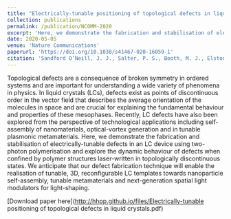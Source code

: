 ```yaml
---
title: "Electrically-tunable positioning of topological defects in liquid crystals"
collection: publications
permalink: /publication/NCOMM-2020
excerpt: 'Here, we demonstrate the fabrication and stabilisation of electrically-tunable defects in an LC device using two-photon polymerisation and explore the dynamic behaviour of defects when confined by polymer structures laser-written in topologically discontinuous states.'
date: 2020-05-05
venue: 'Nature Communications'
paperurl: 'https://doi.org/10.1038/s41467-020-16059-1'
citation: 'Sandford O’Neill, J. J., Salter, P. S., Booth, M. J., Elston, S. J., Morris, S. M., &quot;Electrically-tunable positioning of topological defects in liquid crystals.&quot; <i>Nature Communications</i>, <b>11</b>, 2203 (2020)'
---
```


Topological defects are a consequence of broken symmetry in ordered systems and are important for understanding a wide variety of phenomena in physics. In liquid crystals (LCs), defects exist as points of discontinuous order in the vector field that describes the average orientation of the molecules in space and are crucial for explaining the fundamental behaviour and properties of these mesophases. Recently, LC defects have also been explored from the perspective of technological applications including self-assembly of nanomaterials, optical-vortex generation and in tunable plasmonic metamaterials. Here, we demonstrate the fabrication and stabilisation of electrically-tunable defects in an LC device using two-photon polymerisation and explore the dynamic behaviour of defects when confined by polymer structures laser-written in topologically discontinuous states. We anticipate that our defect fabrication technique will enable the realisation of tunable, 3D, reconfigurable LC templates towards nanoparticle self-assembly, tunable metamaterials and next-generation spatial light modulators for light-shaping.

[Download paper here](http://hhpp.github.io/files/Electrically-tunable positioning of topological defects in liquid crystals.pdf)